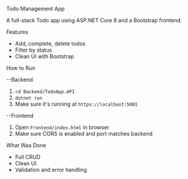 Todo Management App

A full-stack Todo app using ASP.NET Core 8 and a Bootstrap frontend.

Features

- Add, complete, delete todos
- Filter by status
- Clean UI with Bootstrap

How to Run

--Backend

1. `cd Backend/TodoApp.API`
2. `dotnet run`
3. Make sure it's running at `https://localhost:5001`

--Frontend

1. Open `Frontend/index.html` in browser
2. Make sure CORS is enabled and port matches backend

What Was Done

- Full CRUD
- Clean UI
- Validation and error handling
